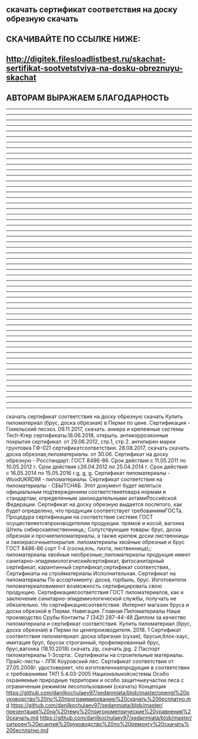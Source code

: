 скачать сертификат соответствия на доску обрезную скачать
--------------------------------------------------
СКАЧИВАЙТЕ ПО ССЫЛКЕ НИЖЕ:
--------------------------------------------------
http://digitek.filesloadlistbest.ru/skachat-sertifikat-sootvetstviya-na-dosku-obreznuyu-skachat
--------------------------------------------------
АВТОРАМ ВЫРАЖАЕМ БЛАГОДАРНОСТЬ
--------------------------------------------------
--------------------------------------------------
--------------------------------------------------
--------------------------------------------------
--------------------------------------------------
--------------------------------------------------
--------------------------------------------------
--------------------------------------------------
--------------------------------------------------
--------------------------------------------------
--------------------------------------------------
--------------------------------------------------
--------------------------------------------------
--------------------------------------------------
--------------------------------------------------
--------------------------------------------------
--------------------------------------------------
--------------------------------------------------
--------------------------------------------------
--------------------------------------------------
--------------------------------------------------
--------------------------------------------------
--------------------------------------------------
--------------------------------------------------
--------------------------------------------------
--------------------------------------------------
--------------------------------------------------
--------------------------------------------------
--------------------------------------------------
--------------------------------------------------
--------------------------------------------------
--------------------------------------------------
--------------------------------------------------
--------------------------------------------------
--------------------------------------------------
--------------------------------------------------
--------------------------------------------------
--------------------------------------------------
--------------------------------------------------
--------------------------------------------------
--------------------------------------------------
--------------------------------------------------
--------------------------------------------------
--------------------------------------------------
--------------------------------------------------
--------------------------------------------------
--------------------------------------------------
--------------------------------------------------
--------------------------------------------------
--------------------------------------------------
--------------------------------------------------
--------------------------------------------------
--------------------------------------------------
--------------------------------------------------
--------------------------------------------------
--------------------------------------------------
скачать сертификат соответствия на доску обрезную скачать Купить пиломатериал (брус, доска обрезная) в Перми по цене. Сертификация - Гомельский лесхоз. 09.11.2017, скачать. анкера и крепежные системы Tech-Krep сертификаты.18.06.2018, открыть. антикоррозионные покрытия сертификат. от 29.06.2012, стр.1, стр.2. антипирен марки  грунтовка ГФ-021 сертификатсоответствия. 28.08.2017, скачать  скачать. доска обрезная,пиломатериалы. от 30.06. Сертификат на доску обрезную - Росстандарт. ГОСТ 8486-86. Срок действия с 11.05.2011 по 10.05.2012 г. Срок действия с26.04.2012 по 25.04.2014 г. Срок действия с 16.05.2014 по 15.05.2016 г.g, g, g. Сертификат пиломатериалы - WoodUKRDIM - пиломатериалы. Сертификат соответствия на пиломатериалы  - СБЫТСНАБ. Этот документ будет являться официальным подтверждением соответствиятовара нормам и стандартам, определенным законодательными актамиРоссийской Федерации. Сертификат на доску обрезную выдается послетого, как будет определено, что продукция соответствует требованиямГОСТа. Процедура сертификации на соответствие системе ГОСТ осуществляетсяпроизводителем продукции.  прямой и косой, вагонка Штиль сибирскаялиственница;; Сопутствующие товары: брус, доска обрезная и прочиепиломатериалы, а также крепеж доски лиственницы и лакокрасочныепокрытия. пиломатериалы хвойные обрезные и брус ГОСТ 8486-86 сорт 1-4 (сосна,ель, пихта, лиственница);; пиломатериалы хвойные необрезные;;пиломатериалы  продукция имеет санитарно-эпидемиологическийсертификат, фитосанитарный сертификат, карантинный сертификат,сертификат соответствия,. Сертификаты на стройматериалы  Исполнительная. Сертификат на пиломатериалы
По ассортименту: доска, горбыль, брус. Изготовители пиломатериаловимеют возможность сертифицировать свою продукцию. Сертификациясоответствия ГОСТ пиломатериалов, как и заключение санитарно-эпидемиологической службы, получать не обязательно. Но сертификациясоответствия. Интернет магазин бруса и доски обрезной в Перми. Навигация. Главная Пиломатериалы  Наше производство  Срубы  Контакты  7 (342) 287-44-48  Диплом за качество пиломатериала и сертификат соответствия. Купить пиломатериал (брус, доска обрезная) в Перми по ценепроизводителя. 2018. 1 Сертификат соответствия пиломатериал: доска обрезная (сухая), брусья,блок-хаус, имитация брус, брусок строганный, профилированный брус, брус,вагонка (18.10.2018) скачать zip, скачать jpg. 2 Паспорт пиломатериалы 1-3сорта:. Сертификаты на строительные материалы. Прайс-листы - ЛПК Коуровский лес. Сертификат соответствия от 27.05.2008г. удостоверяет, что изготовленнаяпродукция в соответствии с требованиями ТКП 5.4.03-2005 Национальнойсистемы  Особо охраняемые природные территории и особо защитныеучастки леса с ограниченым режимом лесопользования (скачать) Концепция
https://github.com/danilkochulaev97/sedanmiata/blob/master/opengl%20руководство%20по%20программированию%20скачать%20бесплатно.md
https://github.com/danilkochulaev97/sedanmiata/blob/master/презентация%20на%20тему%20тригонометрические%20уравнения%20скачать.md
https://github.com/danilkochulaev97/sedanmiata/blob/master/ситроен%20ксантия%20руководство%20по%20ремонту%20скачать%20бесплатно.md